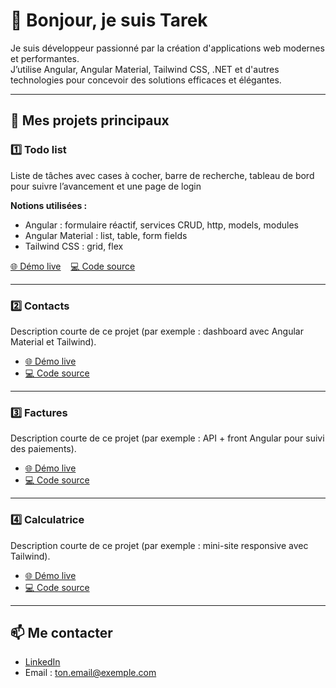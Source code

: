 # 👋 Bonjour, je suis Tarek

Je suis développeur passionné par la création d'applications web modernes et performantes.  
J’utilise Angular, Angular Material, Tailwind CSS, .NET et d'autres technologies pour concevoir des solutions efficaces et élégantes.

---

## 🌟 Mes projets principaux

### 1️⃣ **Todo list**
Liste de tâches avec cases à cocher, barre de recherche, tableau de bord pour suivre l’avancement et une page de login

**Notions utilisées :**
- Angular : formulaire réactif, services CRUD, http, models, modules
- Angular Material : list, table, form fields
- Tailwind CSS : grid, flex

[🌐 Démo live](https://url-de-ta-demo1.com) &nbsp;&nbsp; [💻 Code source](https://github.com/ton-pseudo/nom-du-projet-1)

---

### 2️⃣ **Contacts**
Description courte de ce projet (par exemple : dashboard avec Angular Material et Tailwind).
- [🌐 Démo live](https://url-de-ta-demo2.com)
- [💻 Code source](https://github.com/ton-pseudo/nom-du-projet-2)

---

### 3️⃣ **Factures**
Description courte de ce projet (par exemple : API + front Angular pour suivi des paiements).
- [🌐 Démo live](https://url-de-ta-demo3.com)
- [💻 Code source](https://github.com/ton-pseudo/nom-du-projet-3)

---

### 4️⃣ **Calculatrice**
Description courte de ce projet (par exemple : mini-site responsive avec Tailwind).
- [🌐 Démo live](https://url-de-ta-demo4.com)
- [💻 Code source](https://github.com/ton-pseudo/nom-du-projet-4)

---

## 📫 Me contacter
- [LinkedIn](https://www.linkedin.com/in/ton-profil)
- Email : ton.email@exemple.com
